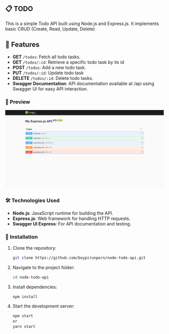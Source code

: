 ## 📋 TODO
This is a simple Todo API built using Node.js and Express.js. It implements basic CRUD (Create, Read, Update, Delete) 

## 🚀 Features
- **GET** `/todos`: Fetch all todo tasks.
- **GET** `/todos/:id`: Retrieve a specific todo task by its id
- **POST** `/todos`: Add a new todo task.
- **PUT** `/todos/:id`: Update todo task
- **DELETE** `/todos/:id`: Delete todo tasks.
- **Swagger Documentation**: API documentation available at /api using Swagger UI for easy API interaction.


### 📸 Preview
<img src="assets/screenshot.png"/>

### 🛠️ Technologies Used

- **Node.js**: JavaScript runtime for building the API.
- **Express.js**: Web framework for handling HTTP requests.
- **Swagger UI Express**: For API documentation and testing.

### 🔧 Installation

1. Clone the repository:
   ```sh
   git clone https://github.com/boypirunporn/node-todo-api.git  
   ```
2. Navigate to the project folder:
   ```sh
   cd node-todo-api  
   ```
3. Install dependencies:
   ```sh
   npm install  
   ```
4. Start the development server:
   ```sh
   npm start
   or
   yarn start  
   ```
